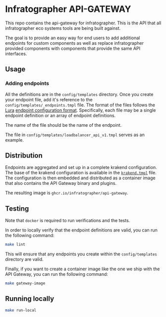 # Infratographer API-GATEWAY

This repo contains the api-gateway for infratographer. This is the API that all infratographer eco systems tools are being built against. 

The goal is to provide an easy way for end users to add additional endpoints for custom components as well as replace infratographer provided components with components that provide the same API interfaces.

## Usage

### Adding endpoints

All the definitions are in the `config/templates` directory. Once you create your endpoint file, add it's reference to the `config/templates/_endpoints.tmpl` file. The format of the files follows the
[Lura](https://luraproject.org/) [endpoint configuration format](https://www.krakend.io/docs/endpoints/).
Specifically, each file may be a single endpoint definition or an array of endpoint definitions.

The name of the file should be the name of the endpoint.

The file in `config/templates/loadbalancer_api_v1.tmpl` serves as an example.

## Distribution

Endpoints are aggregated and set up in a complete krakend configuration. The base
of the krakend configuration is available in the
[`krakend.tmpl`](config/krakend.tmpl) file. The configuration is then
embedded and distributed as a container image that also contains the API
Gateway binary and plugins.

The resulting image is `ghcr.io/infratographer/api-gateway`.

## Testing

Note that `docker` is required to run verifications and the tests.

In order to locally verify that the endpoint definitions are valid, you can run the following
command:

```bash
make lint
```

This will ensure that any endpoints you create within the `config/templates` directory are valid.

Finally, if you want to create a container image like the one we ship with the API Gateway, you
can run the following command:

```bash
make gateway-image
```

## Running locally

```bash
make run-local
```
